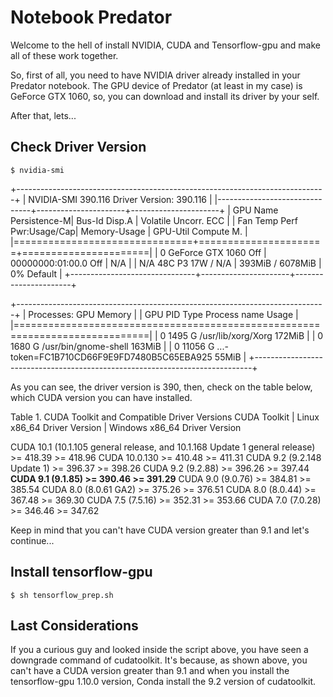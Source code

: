 # Notebook Predator


Welcome to the hell of install NVIDIA, CUDA and Tensorflow-gpu and make all of these work together.

So, first of all, you need to have NVIDIA driver already installed in your Predator notebook.
The GPU device of Predator (at least in my case) is GeForce GTX 1060, so, you can download and install its driver by your self.

After that, lets...

## Check Driver Version

```
$ nvidia-smi
```

+-----------------------------------------------------------------------------+
| NVIDIA-SMI 390.116                Driver Version: 390.116                   |
|-------------------------------+----------------------+----------------------+
| GPU  Name        Persistence-M| Bus-Id        Disp.A | Volatile Uncorr. ECC |
| Fan  Temp  Perf  Pwr:Usage/Cap|         Memory-Usage | GPU-Util  Compute M. |
|===============================+======================+======================|
|   0  GeForce GTX 1060    Off  | 00000000:01:00.0 Off |                  N/A |
| N/A   48C    P3    17W /  N/A |    393MiB /  6078MiB |      0%      Default |
+-------------------------------+----------------------+----------------------+

+-----------------------------------------------------------------------------+
| Processes:                                                       GPU Memory |
|  GPU       PID   Type   Process name                             Usage      |
|=============================================================================|
|    0      1495      G   /usr/lib/xorg/Xorg                           172MiB |
|    0      1680      G   /usr/bin/gnome-shell                         163MiB |
|    0     11056      G   ...-token=FC1B710CD66F9E9FD7480B5C65EBA925    55MiB |
+-----------------------------------------------------------------------------+

As you can see, the driver version is 390, then, check on the table below, which CUDA version you can have installed.

Table 1. CUDA Toolkit and Compatible Driver Versions
CUDA Toolkit |	Linux x86_64 Driver Version |	Windows x86_64 Driver Version

CUDA 10.1 (10.1.105 general release, and 10.1.168 Update 1 general release) 	>= 418.39 	>= 418.96
CUDA 10.0.130 	>= 410.48 	>= 411.31
CUDA 9.2 (9.2.148 Update 1) 	>= 396.37 	>= 398.26
CUDA 9.2 (9.2.88) 	>= 396.26 	>= 397.44
**CUDA 9.1 (9.1.85) 	>= 390.46 	>= 391.29**
CUDA 9.0 (9.0.76) 	>= 384.81 	>= 385.54
CUDA 8.0 (8.0.61 GA2) 	>= 375.26 	>= 376.51
CUDA 8.0 (8.0.44) 	>= 367.48 	>= 369.30
CUDA 7.5 (7.5.16) 	>= 352.31 	>= 353.66
CUDA 7.0 (7.0.28) 	>= 346.46 	>= 347.62

Keep in mind that you can't have CUDA version greater than 9.1 and let's continue...

## Install tensorflow-gpu

```
$ sh tensorflow_prep.sh
```

## Last Considerations

If you a curious guy and looked inside the script above, you have seen a downgrade command of cudatoolkit. It's because, as shown above, you can't have
a CUDA version greater than 9.1 and when you install the tensorflow-gpu 1.10.0 version, Conda install the 9.2 version of cudatoolkit.
